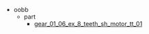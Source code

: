 * oobb
  * part
    * [gear_01_06_ex_8_teeth_sh_motor_tt_01](oobb/part/gear_01_06_ex_8_teeth_sh_motor_tt_01)
